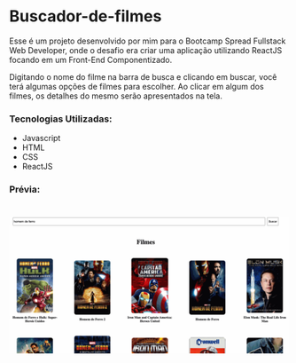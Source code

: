 <h1> Buscador-de-filmes </h1>


<p>
Esse é um projeto desenvolvido por mim para o Bootcamp Spread Fullstack Web Developer, onde o desafio era criar uma aplicação utilizando ReactJS focando em um Front-End Componentizado.
</p>

<p>Digitando o nome do filme na barra de busca e clicando em buscar, você terá algumas opções de filmes para escolher. 
Ao clicar em algum dos filmes, os detalhes do mesmo serão apresentados na tela.</p>

<h3>Tecnologias Utilizadas:</h3>
<ul>
    <li>Javascript</li>
    <li>HTML</li>
    <li>CSS</li>
    <li>ReactJS</li>
</ul>

<h3>Prévia:</h3>
<h1 align="center">
    <img alt="Readme" title="Readme" src="./src/to_readme/Buscador_de_Filmes.gif">
</h1>
